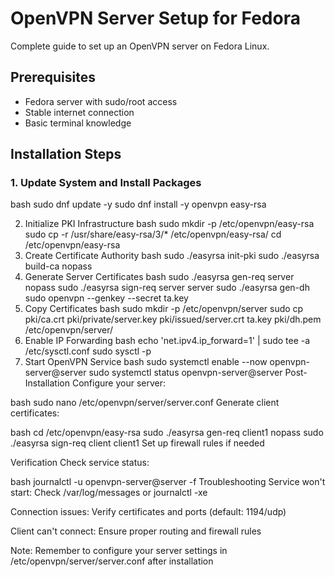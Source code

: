 # OpenVPN Server Setup for Fedora

Complete guide to set up an OpenVPN server on Fedora Linux.

## Prerequisites
- Fedora server with sudo/root access
- Stable internet connection
- Basic terminal knowledge

## Installation Steps

### 1. Update System and Install Packages
bash
sudo dnf update -y
sudo dnf install -y openvpn easy-rsa

2. Initialize PKI Infrastructure
bash
sudo mkdir -p /etc/openvpn/easy-rsa
sudo cp -r /usr/share/easy-rsa/3/* /etc/openvpn/easy-rsa/
cd /etc/openvpn/easy-rsa
3. Create Certificate Authority
bash
sudo ./easyrsa init-pki
sudo ./easyrsa build-ca nopass
4. Generate Server Certificates
bash
sudo ./easyrsa gen-req server nopass
sudo ./easyrsa sign-req server server
sudo ./easyrsa gen-dh
sudo openvpn --genkey --secret ta.key
5. Copy Certificates
bash
sudo mkdir -p /etc/openvpn/server
sudo cp pki/ca.crt pki/private/server.key pki/issued/server.crt ta.key pki/dh.pem /etc/openvpn/server/
6. Enable IP Forwarding
bash
echo 'net.ipv4.ip_forward=1' | sudo tee -a /etc/sysctl.conf
sudo sysctl -p
7. Start OpenVPN Service
bash
sudo systemctl enable --now openvpn-server@server
sudo systemctl status openvpn-server@server
Post-Installation
Configure your server:

bash
sudo nano /etc/openvpn/server/server.conf
Generate client certificates:

bash
cd /etc/openvpn/easy-rsa
sudo ./easyrsa gen-req client1 nopass
sudo ./easyrsa sign-req client client1
Set up firewall rules if needed

Verification
Check service status:

bash
journalctl -u openvpn-server@server -f
Troubleshooting
Service won't start: Check /var/log/messages or journalctl -xe

Connection issues: Verify certificates and ports (default: 1194/udp)

Client can't connect: Ensure proper routing and firewall rules

Note: Remember to configure your server settings in /etc/openvpn/server/server.conf after installation
